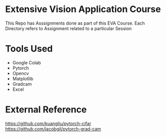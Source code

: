 # Extensive Vision Application Course 
This Repo has Asssignments done as part of this EVA Course. Each Directory refers to Assignment related to a particular Session

# Tools Used 
* Google Colab 
* Pytorch 
* Opencv
* Matplotlib 
* Gradcam 
* Excel 

# External Reference 
https://github.com/kuangliu/pytorch-cifar
https://github.com/jacobgil/pytorch-grad-cam
